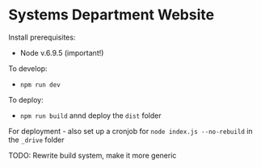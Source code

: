 Systems Department Website
===

Install prerequisites:

* Node v.6.9.5 (important!)

To develop:

* `npm run dev`

To deploy:

* `npm run build` annd deploy the `dist` folder

For deployment - also set up a cronjob for `node index.js --no-rebuild`
in the `_drive` folder

TODO: Rewrite build system, make it more generic
